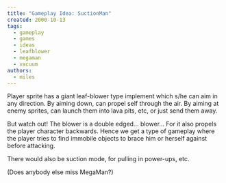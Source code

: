 ```yaml
---
title: "Gameplay Idea: SuctionMan"
created: 2000-10-13
tags: 
  - gameplay
  - games
  - ideas
  - leafblower
  - megaman
  - vacuum
authors: 
  - miles
---
```


Player sprite has a giant leaf-blower type implement which s/he can aim in any direction. By aiming down, can propel self through the air. By aiming at enemy sprites, can launch them into lava pits, etc, or just send them away.

But watch out! The blower is a double edged... blower... For it also propels the player character backwards. Hence we get a type of gameplay where the player tries to find immobile objects to brace him or herself against before attacking.

There would also be suction mode, for pulling in power-ups, etc.

(Does anybody else miss MegaMan?)

